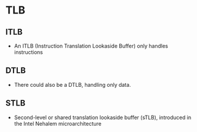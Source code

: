 # TLB
## ITLB
* An ITLB (Instruction Translation Lookaside Buffer) only handles instructions
## DTLB
* There could also be a DTLB, handling only data.
## STLB
* Second-level or shared translation lookaside buffer (sTLB), introduced in the Intel Nehalem microarchitecture
